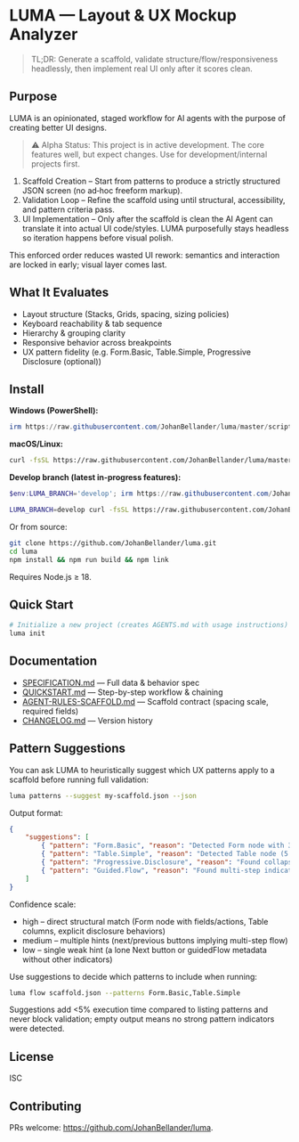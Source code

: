 # LUMA — Layout & UX Mockup Analyzer

> TL;DR: Generate a scaffold, validate structure/flow/responsiveness headlessly, then implement real UI only after it scores clean.

## Purpose
LUMA is an opinionated, staged workflow for AI agents with the purpose of creating better UI designs.

> ⚠️ Alpha Status: This project is in active development. The core features well, but expect changes. Use for development/internal projects first.

1. Scaffold Creation – Start from patterns to produce a strictly structured JSON screen (no ad‑hoc freeform markup).
2. Validation Loop – Refine the scaffold using until structural, accessibility, and pattern criteria pass.
3. UI Implementation – Only after the scaffold is clean the AI Agent can translate it into actual UI code/styles. LUMA purposefully stays headless so iteration happens before visual polish.

This enforced order reduces wasted UI rework: semantics and interaction are locked in early; visual layer comes last.

## What It Evaluates

- Layout structure (Stacks, Grids, spacing, sizing policies)
- Keyboard reachability & tab sequence
- Hierarchy & grouping clarity
- Responsive behavior across breakpoints
- UX pattern fidelity (e.g. Form.Basic, Table.Simple, Progressive Disclosure (optional))

## Install

**Windows (PowerShell):**
```powershell
irm https://raw.githubusercontent.com/JohanBellander/luma/master/scripts/install.ps1 | iex
```
**macOS/Linux:**
```bash
curl -fsSL https://raw.githubusercontent.com/JohanBellander/luma/master/scripts/install.sh | bash
```
**Develop branch (latest in-progress features):**
```powershell
$env:LUMA_BRANCH='develop'; irm https://raw.githubusercontent.com/JohanBellander/luma/master/scripts/install.ps1 | iex
```
```bash
LUMA_BRANCH=develop curl -fsSL https://raw.githubusercontent.com/JohanBellander/luma/master/scripts/install.sh | bash
```
Or from source:
```bash
git clone https://github.com/JohanBellander/luma.git
cd luma
npm install && npm run build && npm link
```
Requires Node.js ≥ 18.

## Quick Start

```powershell
# Initialize a new project (creates AGENTS.md with usage instructions)
luma init
```

## Documentation

- [SPECIFICATION.md](./SPECIFICATION.md) — Full data & behavior spec
- [QUICKSTART.md](./QUICKSTART.md) — Step-by-step workflow & chaining
- [AGENT-RULES-SCAFFOLD.md](./AGENT-RULES-SCAFFOLD.md) — Scaffold contract (spacing scale, required fields)
- [CHANGELOG.md](./CHANGELOG.md) — Version history

## Pattern Suggestions

You can ask LUMA to heuristically suggest which UX patterns apply to a scaffold before running full validation:

```bash
luma patterns --suggest my-scaffold.json --json
```

Output format:

```json
{
	"suggestions": [
		{ "pattern": "Form.Basic", "reason": "Detected Form node with 3 field(s) and 2 action(s)", "confidence": "high" },
		{ "pattern": "Table.Simple", "reason": "Detected Table node (5 columns, responsive.strategy=scroll)", "confidence": "high" },
		{ "pattern": "Progressive.Disclosure", "reason": "Found collapsible disclosure behavior on one or more nodes", "confidence": "high" },
		{ "pattern": "Guided.Flow", "reason": "Found multi-step indicators (next, previous) suggesting a wizard flow", "confidence": "medium" }
	]
}
```

Confidence scale:
- high – direct structural match (Form node with fields/actions, Table columns, explicit disclosure behaviors)
- medium – multiple hints (next/previous buttons implying multi-step flow)
- low – single weak hint (a lone Next button or guidedFlow metadata without other indicators)

Use suggestions to decide which patterns to include when running:

```bash
luma flow scaffold.json --patterns Form.Basic,Table.Simple
```

Suggestions add <5% execution time compared to listing patterns and never block validation; empty output means no strong pattern indicators were detected.

## License

ISC

## Contributing

PRs welcome: https://github.com/JohanBellander/luma.

